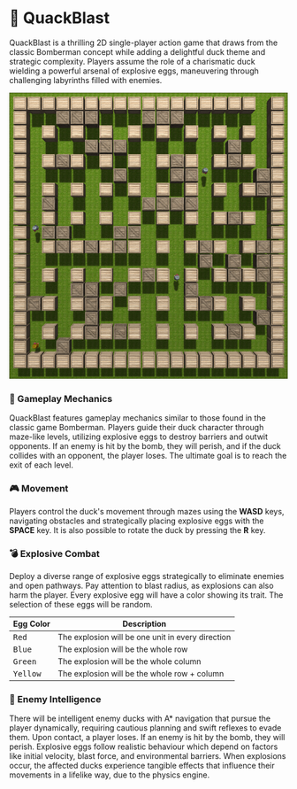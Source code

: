 # 🦆 QuackBlast
QuackBlast is a thrilling 2D single-player action game that draws from
the classic Bomberman concept while adding a delightful duck theme and
strategic complexity. Players assume the role of a charismatic duck
wielding a powerful arsenal of explosive eggs, maneuvering through
challenging labyrinths filled with enemies.

<img src="https://github.com/fini03/QuackBlast/blob/main/game.png">

### 👾 Gameplay Mechanics

QuackBlast features gameplay mechanics similar to those found in the
classic game Bomberman. Players guide their duck character through
maze-like levels, utilizing explosive eggs to destroy barriers and
outwit opponents. If an enemy is hit by the bomb, they will perish,
and if the duck collides with an opponent, the player loses. The ultimate
goal is to reach the exit of each level.

### 🎮 Movement

Players control the duck's movement through mazes using the **WASD**
keys, navigating obstacles and strategically placing explosive eggs with
the **SPACE** key. It is also possible to rotate the duck by pressing the
**R** key.

### 💣 Explosive Combat

Deploy a diverse range of explosive eggs strategically to eliminate
enemies and open pathways. Pay attention to blast radius, as explosions
can also harm the player. Every explosive egg will have a color showing
its trait. The selection of these eggs will be random. 

| Egg Color        | Description                                                          |
|------------------|--------------------------------------------------------------------- |
| <kbd>Red</kbd>   | The explosion will be one unit in every direction                    |
| <kbd>Blue</kbd>  | The explosion will be the whole row                                  |
| <kbd>Green</kbd> | The explosion will be the whole column                               |
| <kbd>Yellow</kbd>| The explosion will be the whole row + column                         |

### 🦆 Enemy Intelligence

There will be intelligent enemy ducks with A* navigation that pursue the
player dynamically, requiring cautious planning and swift reflexes to
evade them. Upon contact, a player loses. If an enemy is hit by the bomb,
they will perish. Explosive eggs follow realistic behaviour which depend
on factors like initial velocity, blast force, and environmental barriers.
When explosions occur, the affected ducks experience tangible effects that
influence their movements in a lifelike way, due to the physics engine.
